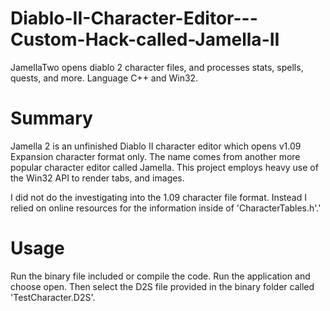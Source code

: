 # Diablo-II-Character-Editor---Custom-Hack-called-Jamella-II
JamellaTwo opens diablo 2 character files, and processes stats, spells, quests, and more. Language C++ and Win32.

# Summary
Jamella 2 is an unfinished Diablo II character editor which opens v1.09 Expansion character
format only. The name comes from another more popular character editor called Jamella. This project
employs heavy use of the Win32 API to render tabs, and images.

I did not do the investigating into the 1.09 character file format. Instead I relied on online resources for
the information inside of 'CharacterTables.h'.'

# Usage
Run the binary file included or compile the code. Run the application and choose open. Then
select the D2S file provided in the binary folder called 'TestCharacter.D2S'.
